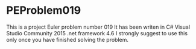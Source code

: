 PEProblem019
============
This is a project Euler problem number 019
It has been writen in 
C#
Visual Studio Community 2015
.net framework 4.6
I strongly suggest to use this only once you have  finished solving the problem.